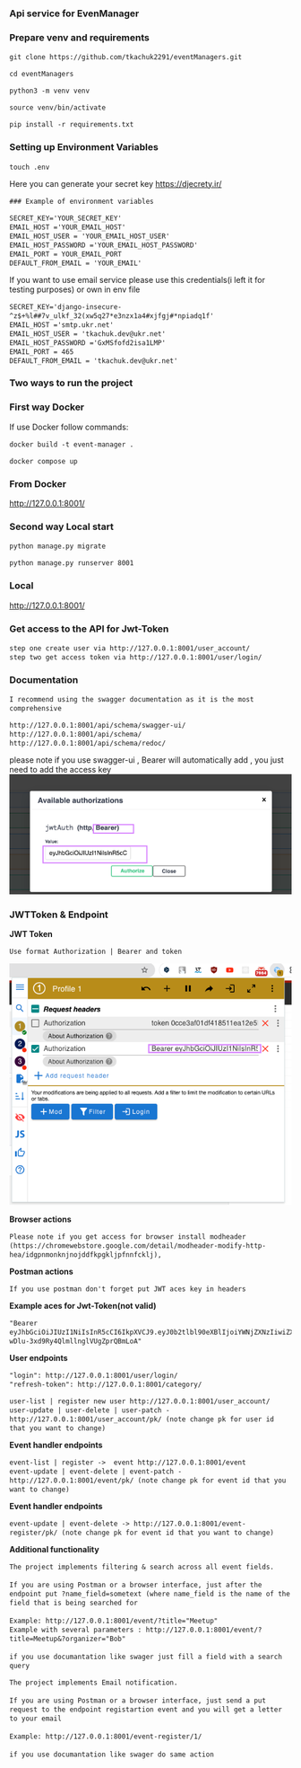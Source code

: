 ### Api service for EvenManager


###  Prepare venv and requirements
```shell
git clone https://github.com/tkachuk2291/eventManagers.git
``` 
```shell
cd eventManagers
```
```shell
python3 -m venv venv  
``` 
```shell
source venv/bin/activate  
```
```shell
pip install -r requirements.txt  
```
### Setting up Environment Variables
```shell
touch .env  
```

Here you can generate your secret key
https://djecrety.ir/

```
### Example of environment variables
```
``` 
SECRET_KEY='YOUR_SECRET_KEY'
EMAIL_HOST ='YOUR_EMAIL_HOST'
EMAIL_HOST_USER = 'YOUR_EMAIL_HOST_USER'
EMAIL_HOST_PASSWORD ='YOUR_EMAIL_HOST_PASSWORD'
EMAIL_PORT = YOUR_EMAIL_PORT
DEFAULT_FROM_EMAIL = 'YOUR_EMAIL'
```

If you want to use email service please use this credentials(i left it for testing purposes) or own in env file
``` 
SECRET_KEY='django-insecure-^z$+%l##7v_ulkf_32(xw5q27*e3nzx1a4#xjfgj#*npiadq1f'
EMAIL_HOST ='smtp.ukr.net'
EMAIL_HOST_USER = 'tkachuk.dev@ukr.net'
EMAIL_HOST_PASSWORD ='GxMSfofd2isa1LMP'
EMAIL_PORT = 465
DEFAULT_FROM_EMAIL = 'tkachuk.dev@ukr.net'

```

### Two ways to run the project


### First way  Docker

If use Docker follow commands:

```shell
docker build -t event-manager . 
```

```shell
docker compose up
```
### From Docker
http://127.0.0.1:8001/



### Second way Local start

```shell
python manage.py migrate  
```
```shell
python manage.py runserver 8001 
```

### Local
http://127.0.0.1:8001/



### Get access to the API for Jwt-Token
```
step one create user via http://127.0.0.1:8001/user_account/ 
step two get access token via http://127.0.0.1:8001/user/login/
```


### Documentation 
```
I recommend using the swagger documentation as it is the most comprehensive
```

```
http://127.0.0.1:8001/api/schema/swagger-ui/  
http://127.0.0.1:8001/api/schema/   
http://127.0.0.1:8001/api/schema/redoc/ 
```

please note if you use swagger-ui , Bearer will automatically add , you just need to add the access key
![img_1.png](img_1.png)


### JWTToken  & Endpoint 

**JWT Token**
```
Use format Authorization | Bearer and token  
 ```

![img.png](img.png)


**Browser actions**

```
Please note if you get access for browser install modheader (https://chromewebstore.google.com/detail/modheader-modify-http-hea/idgpnmonknjnojddfkpgkljpfnnfcklj),
```
**Postman actions**

```
If you use postman don't forget put JWT aces key in headers 
```

**Example aces for Jwt-Token(not valid)** 
```
"Bearer eyJhbGciOiJIUzI1NiIsInR5cCI6IkpXVCJ9.eyJ0b2tlbl90eXBlIjoiYWNjZXNzIiwiZXhwIjoxNzIyMzQyMzY3LCJpYXQiOjE3MjE5MTAzNjcsImp0aSI6ImZlYTc3M2E3ZDQ5MTQ4Y2E4NjM5OTllY2MzZDIxODk1IiwidXNlcl9pZCI6MX0.yyCnIF9vkU-wDlu-3xd9Ry4QlmllnglVUgZprQBmLoA"
```

**User endpoints**

```
"login": http://127.0.0.1:8001/user/login/ 
"refresh-token": http://127.0.0.1:8001/category/  
``` 

``` 
user-list | register new user http://127.0.0.1:8001/user_account/  
user-update | user-delete | user-patch - http://127.0.0.1:8001/user_account/pk/ (note change pk for user id that you want to change)
``` 

**Event handler  endpoints**  
```
event-list | register ->  event http://127.0.0.1:8001/event   
event-update | event-delete | event-patch - http://127.0.0.1:8001/event/pk/ (note change pk for event id that you want to change)
```

**Event handler  endpoints**  
```
event-update | event-delete -> http://127.0.0.1:8001/event-register/pk/ (note change pk for event id that you want to change)  
```


**Additional functionality**  

```
The project implements filtering & search across all event fields.  

If you are using Postman or a browser interface, just after the endpoint put ?name_field=sometext (where name_field is the name of the field that is being searched for

Example: http://127.0.0.1:8001/event/?title="Meetup"
Example with several parameters : http://127.0.0.1:8001/event/?title=Meetup&?organizer="Bob"

if you use documantation like swager just fill a field with a search query
```

```
The project implements Email notification.  

If you are using Postman or a browser interface, just send a put request to the endpoint registartion event and you will get a letter to your email

Example: http://127.0.0.1:8001/event-register/1/

if you use documantation like swager do same action
```


